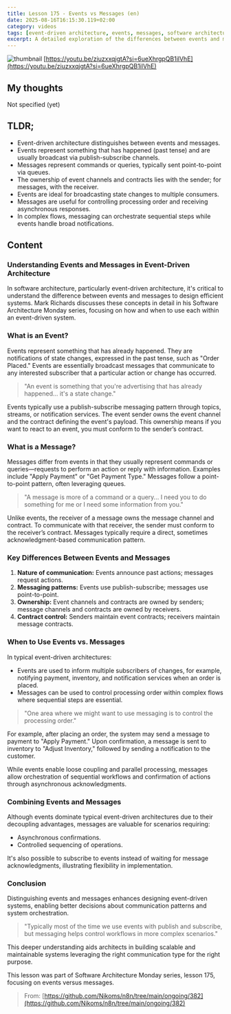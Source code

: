 ```yaml
---
title: Lesson 175 - Events vs Messages (en)
date: 2025-08-16T16:15:30.119+02:00
category: videos
tags: [event-driven architecture, events, messages, software architecture, messaging patterns, publish-subscribe, queues, system design]
excerpt: A detailed exploration of the differences between events and messages in event-driven architecture, outlining when to use each communication type for optimal system design.
---
```


![thumbnail](https://i.ytimg.com/vi/ziuzxxqjgtA/maxresdefault.jpg)
[https://youtu.be/ziuzxxqjgtA?si=6ueXhrgpQB1ilVhE](https://youtu.be/ziuzxxqjgtA?si=6ueXhrgpQB1ilVhE)

## My thoughts

Not specified (yet)

## TLDR;
- Event-driven architecture distinguishes between events and messages.
- Events represent something that has happened (past tense) and are usually broadcast via publish-subscribe channels.
- Messages represent commands or queries, typically sent point-to-point via queues.
- The ownership of event channels and contracts lies with the sender; for messages, with the receiver.
- Events are ideal for broadcasting state changes to multiple consumers.
- Messages are useful for controlling processing order and receiving asynchronous responses.
- In complex flows, messaging can orchestrate sequential steps while events handle broad notifications.



## Content

### Understanding Events and Messages in Event-Driven Architecture
In software architecture, particularly event-driven architecture, it's critical to understand the difference between events and messages to design efficient systems. Mark Richards discusses these concepts in detail in his Software Architecture Monday series, focusing on how and when to use each within an event-driven system.

### What is an Event?
Events represent something that has already happened. They are notifications of state changes, expressed in the past tense, such as "Order Placed." Events are essentially broadcast messages that communicate to any interested subscriber that a particular action or change has occurred.

> "An event is something that you're advertising that has already happened... it's a state change."

Events typically use a publish-subscribe messaging pattern through topics, streams, or notification services. The event sender owns the event channel and the contract defining the event's payload. This ownership means if you want to react to an event, you must conform to the sender’s contract.

### What is a Message?
Messages differ from events in that they usually represent commands or queries—requests to perform an action or reply with information. Examples include "Apply Payment" or "Get Payment Type." Messages follow a point-to-point pattern, often leveraging queues.

> "A message is more of a command or a query... I need you to do something for me or I need some information from you."

Unlike events, the receiver of a message owns the message channel and contract. To communicate with that receiver, the sender must conform to the receiver’s contract. Messages typically require a direct, sometimes acknowledgment-based communication pattern.

### Key Differences Between Events and Messages
1. **Nature of communication:** Events announce past actions; messages request actions.
2. **Messaging patterns:** Events use publish-subscribe; messages use point-to-point.
3. **Ownership:** Event channels and contracts are owned by senders; message channels and contracts are owned by receivers.
4. **Contract control:** Senders maintain event contracts; receivers maintain message contracts.

### When to Use Events vs. Messages
In typical event-driven architectures:
- Events are used to inform multiple subscribers of changes, for example, notifying payment, inventory, and notification services when an order is placed.
- Messages can be used to control processing order within complex flows where sequential steps are essential.

> "One area where we might want to use messaging is to control the processing order." 

For example, after placing an order, the system may send a message to payment to "Apply Payment." Upon confirmation, a message is sent to inventory to "Adjust Inventory," followed by sending a notification to the customer.

While events enable loose coupling and parallel processing, messages allow orchestration of sequential workflows and confirmation of actions through asynchronous acknowledgments.

### Combining Events and Messages
Although events dominate typical event-driven architectures due to their decoupling advantages, messages are valuable for scenarios requiring:
- Asynchronous confirmations.
- Controlled sequencing of operations.

It's also possible to subscribe to events instead of waiting for message acknowledgments, illustrating flexibility in implementation.

### Conclusion
Distinguishing events and messages enhances designing event-driven systems, enabling better decisions about communication patterns and system orchestration.

> "Typically most of the time we use events with publish and subscribe, but messaging helps control workflows in more complex scenarios."

This deeper understanding aids architects in building scalable and maintainable systems leveraging the right communication type for the right purpose.

This lesson was part of Software Architecture Monday series, lesson 175, focusing on events versus messages.




> From: [https://github.com/Nikoms/n8n/tree/main/ongoing/382](https://github.com/Nikoms/n8n/tree/main/ongoing/382)